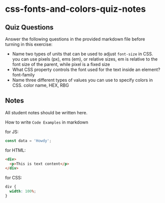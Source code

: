 # css-fonts-and-colors-quiz-notes

## Quiz Questions

Answer the following questions in the provided markdown file before turning in this exercise:

- Name two types of units that can be used to adjust `font-size` in CSS.
  you can use pixels (px), ems (em), or relative sizes, em is relative to the font size of the parent, while pixel is a fixed size
- What CSS property controls the font used for the text inside an element?
  font-family
- Name three different types of values you can use to specify colors in CSS.
  color name, HEX, RBG

## Notes

All student notes should be written here.

How to write `Code Examples` in markdown

for JS:

```js
const data = 'Howdy';
```

for HTML:

```html
<div>
  <p>This is text content</p>
</div>
```

for CSS:

```css
div {
  width: 100%;
}
```
